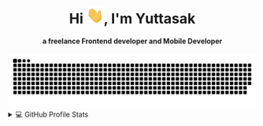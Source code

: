 <div align="center">
<h1 align="center">Hi <img width="35" src="https://github.com/1999AZZAR/1999AZZAR/blob/main/resources/img/waving.gif">, I'm Yuttasak</h1>
<h4 align="center">a freelance Frontend developer and Mobile Developer</h4>
</div>

<div align="center">
  <a href="https://1999azzar.github.io/1999AZZAR/">
  <img  src="https://github.com/1999AZZAR/1999AZZAR/blob/main/resources/img/grid-snake.svg"
       alt="snake" /></a>
</div>

<details> 
  <summary>💻 GitHub Profile Stats</summary>
  <div>
    <h2 align="center"> 📊 Github stats </h2>
      <br/>
        <p align="center">
          <a href="https://github.com/inyuttasak/">
          <img src="https://github-readme-stats.vercel.app/api/top-langs/?username=inyuttasak&langs_count=6&theme=darkone&layout=compact&hide_border=true" alt="inyuttasak :: Top Langs" /></a>
        </p>
        <p align="center">
          <a href="https://github.com/inyuttasak/">
          <img width="49.5%" src="https://github-readme-stats.vercel.app/api?username=inyuttasak&show_icons=true&theme=darkone&hide_border=true" />
          <img width="49.5%" src="https://github-readme-streak-stats.herokuapp.com/?user=inyuttasak&theme=darkone&hide_border=true" />
          </a>
       </p>
     <br>
  </div>    
</details>
